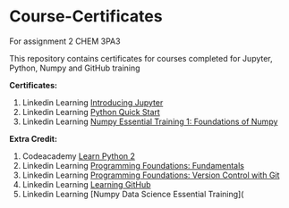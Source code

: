 # Course-Certificates
For assignment 2 CHEM 3PA3

This repository contains certificates for courses completed for Jupyter, Python, Numpy and GitHub training

**Certificates:**
1. Linkedin Learning [Introducing Jupyter](https://github.com/gillec1/Course-Certificates/blob/main/Introducing%20Jupyter.ipynb)
2. Linkedin Learning [Python Quick Start](https://github.com/gillec1/Course-Certificates/blob/main/Python%20Quick%20Start.ipynb)
3. Linkedin Learning [Numpy Essential Training 1: Foundations of Numpy](https://github.com/gillec1/Course-Certificates/blob/main/Numpy%20Essential%20Training%201%20-%20Foundations%20of%20NumPy%20Certificate.ipynb)

**Extra Credit:**
1. Codeacademy [Learn Python 2](https://github.com/gillec1/Course-Certificates/blob/main/Codeacademy%20Course%20Certificate.ipynb)
2. Linkedin Learning [Programming Foundations: Fundamentals](https://github.com/gillec1/Course-Certificates/blob/main/Programming%20Foundations%20-%20%20Fundamentals%20Certificate.ipynb)
3. Linkedin Learning [Programming Foundations: Version Control with Git](https://github.com/gillec1/Course-Certificates/blob/main/Programming%20Foundations%20-%20Version%20Control%20with%20Git%20Certificate.ipynb)
4. Linkedin Learning [Learning GitHub](https://github.com/gillec1/Course-Certificates/blob/main/Learning%20GitHub%20Certificate.ipynb)
5. Linkedin Learning [Numpy Data Science Essential Training](
